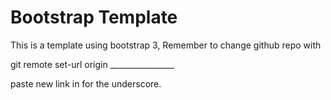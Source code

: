 # Bootstrap Template

This is a template using bootstrap 3, Remember to change github repo with 

git remote set-url origin ________________

paste new link in for the underscore.